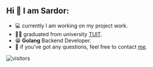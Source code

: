 ## Hi 👋 I am Sardor:

- :computer: currently I am working on my project work.
- :man_student: graduated from university [TUIT](https://tuit.uz/en/site/index/).
- :grin: **Golang** Backend Developer.
- :page_with_curl: if you've got any questions, feel free to contact [me](https://t.me/SardorMS). 

![visitors](https://visitor-badge.glitch.me/badge?page_id=page.id)
<!--
**SardorMS/SardorMS** is a ✨ _special_ ✨ repository because its `README.md` (this file) appears on your GitHub profile.

Here are some ideas to get you started:

- 🔭 I’m currently working on ...
- 🌱 I’m currently learning ...
- 👯 I’m looking to collaborate on ...
- 🤔 I’m looking for help with ...
- 💬 Ask me about ...
- 📫 How to reach me: ...
- 😄 Pronouns: ...
- ⚡ Fun fact: ...
-->
